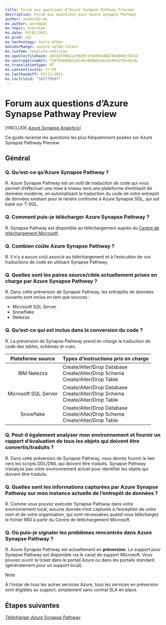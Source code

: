 ```yaml
---
title: Forum aux questions d’Azure Synapse Pathway Preview
description: Forum aux questions pour Azure Synapse Pathway
author: anshul82-ms
ms.author: anrampal
ms.topic: overview
ms.date: 03/02/2021
ms.prod: sql
ms.technology: tools-other
monikerRange: =azure-sqldw-latest
ms.custom: template-overview
ms.openlocfilehash: e97425f682a3f6b9f2f4e955d8476d40d6cf4312
ms.sourcegitcommit: f10f0d604be1dce6c600a92aec4c095e7b52e19c
ms.translationtype: HT
ms.contentlocale: fr-FR
ms.lasthandoff: 03/11/2021
ms.locfileid: "102770507"
---
```

# <a name="azure-synapse-pathway-preview-faq"></a>Forum aux questions d’Azure Synapse Pathway Preview
[!INCLUDE [Azure Synapse Analytics](../../includes/applies-to-version/asa.md)]

Ce guide recense les questions les plus fréquemment posées sur Azure Synapse Pathway Preview.

## <a name="general"></a>Général

### <a name="q-what-is-azure-synapse-pathway"></a>Q. Qu’est-ce qu’Azure Synapse Pathway ?

R. Azure Synapse Pathway est un outil de traduction de code qui vous permet d’effectuer une mise à niveau vers une plateforme d’entrepôt de données moderne, en automatisant la traduction du code de votre entrepôt de données existant pour le rendre conforme à Azure Synapse SQL, qui est basé sur T-SQL.

### <a name="q-how-can-i-download-azure-synapse-pathway"></a>Q. Comment puis-je télécharger Azure Synapse Pathway ?

R. Synapse Pathway est disponible au téléchargement auprès du [Centre de téléchargement Microsoft](https://aka.ms/synapse-pathway-download).

### <a name="q-how-much-does-azure-synapse-pathway-cost"></a>Q. Combien coûte Azure Synapse Pathway ?

R. Il n’y a aucun coût associé au téléchargement et à l’exécution de vos traductions de code en utilisant Synapse Pathway.

### <a name="q-what-sourcetarget-pairs-does-azure-synapse-pathway-currently-support"></a>Q. Quelles sont les paires source/cible actuellement prises en charge par Azure Synapse Pathway ?

R. Dans cette préversion de Synapse Pathway, les entrepôts de données suivants sont inclus en tant que sources :
- Microsoft SQL Server
- Snowflake
- Netezza

### <a name="q-what-is-included-as-part-of-the-code-conversion"></a>Q. Qu’est-ce qui est inclus dans la conversion du code ?

R. La préversion de Synapse Pathway prend en charge la traduction de code des tables, schémas et vues.

| Plateforme source| Types d’instructions pris en charge | 
|:-------------------:|:------------------|
| IBM Netezza  | Create/Alter/Drop Database<br /> Create/Alter/Drop Schema <br /> Create/Alter/Drop Table |
|Microsoft SQL Server  | Create/Alter/Drop Database<br /> Create/Alter/Drop Schema <br /> Create/Alter/Drop Table | 
| Snowflake |  Create/Alter/Drop Database<br /> Create/Alter/Drop Schema <br /> Create/Alter/Drop Table |                       

  
### <a name="q-can-it-also-scan-my-environment-and-provide-an-assessment-report-of-all-the-objects-that-need-to-be-convertedtranslated"></a>Q. Peut-il également analyser mon environnement et fournir un rapport d’évaluation de tous les objets qui doivent être convertis/traduits ?

R. Dans cette préversion de Synapse Pathway, vous devrez fournir le lien vers les scripts DDL/DML qui doivent être traduits. Synapse Pathway n’analyse pas votre environnement actuel pour identifier les objets qui doivent être traduits.

### <a name="q-what-information-does-azure-synapse-pathway-capture-about-my-current-data-warehouse-instance"></a>Q. Quelles sont les informations capturées par Azure Synapse Pathway sur mon instance actuelle de l’entrepôt de données ?

R. Comme vous pouvez exécuter Synapse Pathway dans votre environnement local, aucune donnée n’est capturée à l’exception de votre nom et de votre organisation, qui sont nécessaires quand vous téléchargez le fichier MSI à partir du Centre de téléchargement Microsoft.

### <a name="q-where-can-i-raise-issues-encountered-in-azure-synapse-pathway"></a>Q. Où puis-je signaler les problèmes rencontrés dans Azure Synapse Pathway ?

R. Azure Synapse Pathway est actuellement en **préversion**.   Le support pour Synapse Pathway est disponible via le canal de support Microsoft. Vous pouvez ouvrir le ticket dans le portail Azure ou dans les portails standard (généralement pour un support local).


> [!NOTE] 
> À l’instar de tous les autres services Azure, tous les services en préversion sont éligibles au support, simplement sans contrat SLA en place.

<!-- ### Troubleshooting and optimization

#### Q. Why do I see slow performance while running the code conversion?

#### Q. Translation of errors or unexpected results? -->

## <a name="next-steps"></a>Étapes suivantes

[Télécharger Azure Synapse Pathway](synapse-pathway-download.md)
